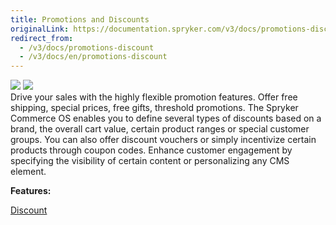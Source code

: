 ```yaml
---
title: Promotions and Discounts
originalLink: https://documentation.spryker.com/v3/docs/promotions-discount
redirect_from:
  - /v3/docs/promotions-discount
  - /v3/docs/en/promotions-discount
---
```


<div class='feature-text'>
    <div class='feature-images'>
    <img class="light-mode" src="https://spryker.s3.eu-central-1.amazonaws.com/docs/Document+360/Capabilities+icons/light/Promotions+and+Discounts.svg"/>
    <img class="dark-mode" src="https://spryker.s3.eu-central-1.amazonaws.com/docs/Document+360/Capabilities+icons/dark/Promotions+and+Discounts.svg"/>
    </div>
    <div class="feature-text-wrap">
Drive your sales with the highly flexible promotion features. Offer free shipping, special prices, free gifts, threshold promotions. The Spryker Commerce OS enables you to define several types of discounts based on a brand, the overall cart value, certain product ranges or special customer groups. You can also offer discount vouchers or simply incentivize certain products through coupon codes. Enhance customer engagement by specifying the visibility of certain content or personalizing any CMS element.
</div>
</div>

**Features:**

<div>
<a class="feature-link" href="https://documentation.spryker.com/v4/docs/discount">Discount</a>    
</div>
